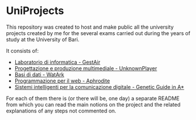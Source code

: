 # UniProjects 
<p>
This repository was created to host and make public all the university projects created by me for the 
several exams carried out during the years of study at the University of Bari.
</p>
<p>
It consists of:
<ul>
<li><a href="https://github.com/deri96/UniProjects/tree/master/Laboratorio%20di%20Informatica%20-%20GestAir"> Laboratorio di informatica - GestAir </a></li>
<li><a href="https://github.com/deri96/UniProjects/tree/master/Progettazione%20e%20Produzione%20Multimediale%20-%20UnknownPlayer"> Progettazione e produzione multimediale - UnknownPlayer</a></li>
<li><a href="https://github.com/deri96/UniProjects/tree/master/Basi%20di%20Dati%20-%20WatArk"> Basi di dati - WatArk </a></li>
<li><a href="https://github.com/deri96/UniProjects/tree/master/Produzione%20per%20il%20Web%20-%20Aphrodite"> Programmazione per il web - Aphrodite </a></li>
<li><a href="https://github.com/deri96/UniProjects/tree/master/Sistemi%20Intelligenti%20per%20la%20Comunicazione%20Digitale%20-%20Genetic%20Guide%20in%20ASTAR"> Sistemi intelligenti per la comunicazione digitale - Genetic Guide in A*</a></li>
</ul>
</p>
<p>
For each of them there is (or there will be, one day) a separate README from which you can read the main notions 
on the project and the related explanations of any steps not commented on.
</p>
